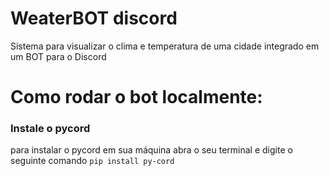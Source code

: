 # WeaterBOT discord
Sistema para visualizar o clima e temperatura de uma cidade integrado em um BOT para o Discord

# Como rodar o bot localmente:

### Instale o pycord
para instalar o pycord em sua máquina abra o seu terminal e digite o seguinte comando 
```pip install py-cord```
